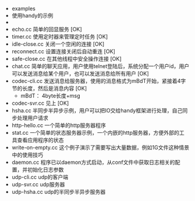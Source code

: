 - examples
- 使用handy的示例
- 
- echo.cc 简单的回显服务 [OK]
- timer.cc 使用定时器来管理定时任务 [OK]
- idle-close.cc 关闭一个空闲的连接 [OK]
- reconnect.cc 设置连接关闭后自动重连 [OK]
- safe-close.cc 在其他线程中安全操作连接 [OK]
- chat.cc 简单的聊天应用，用户使用telnet登陆后，系统分配一个用户id，用户可以发送消息给某个用户，也可以发送消息给所有用户 [OK]
- codec-cli.cc 发送消息给服务器，使用的消息格式为mBdT开始，紧接着4字节的长度，然后是消息内容 [OK]
    - mBdT： 4byte长度+msg
- codec-svr.cc 见上 [OK]
- hsha.cc 半同步半异步示例，用户可以把IO交给handy框架进行处理，自己同步处理用户请求
- http-hello.cc 一个简单的http服务器程序
- stat.cc 一个简单的状态服务器示例，一个内嵌的http服务器，方便外部的工具查看应用程序的状态
- write-on-empty.cc 这个例子演示了需要写出大量数据，例如1G文件这种情景中的使用技巧
- daemon.cc 程序已以daemon方式启动，从conf文件中获取日志相关的配置，并初始化日志参数
- udp-cli.cc udp的客户端
- udp-svr.cc udp服务器
- udp-hsha.cc udp的半同步半异步服务器
